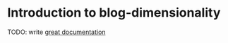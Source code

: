 # Introduction to blog-dimensionality

TODO: write [great documentation](http://jacobian.org/writing/what-to-write/)
